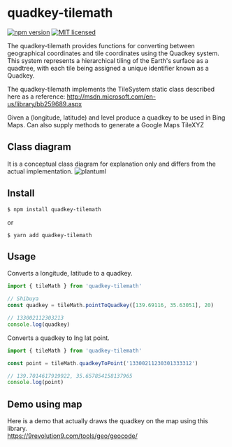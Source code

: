 # quadkey-tilemath
[![npm version](https://badge.fury.io/js/global-mercator.svg)](https://badge.fury.io/js/quadkey-tilemath)
[![MIT licensed](https://img.shields.io/badge/license-MIT-blue.svg)](https://raw.githubusercontent.com/glassonion1/quadkey-tilemath/main/LICENSE)

The quadkey-tilemath provides functions for converting between geographical coordinates and tile coordinates using the Quadkey system. This system represents a hierarchical tiling of the Earth's surface as a quadtree, with each tile being assigned a unique identifier known as a Quadkey.

The quadkey-tilemath implements the TileSystem static class described here as a reference: http://msdn.microsoft.com/en-us/library/bb259689.aspx

Given a (longitude, latitude) and level produce a quadkey to be used in Bing Maps. Can also supply methods to generate a Google Maps TileXYZ

## Class diagram
It is a conceptual class diagram for explanation only and differs from the actual implementation.
![plantuml](https://user-images.githubusercontent.com/1037944/219954819-e1670562-1027-4b34-8c62-1e7cd64d4796.svg)

## Install
```
$ npm install quadkey-tilemath
```
or
```
$ yarn add quadkey-tilemath
```

## Usage
Converts a longitude, latitude to a quadkey.
```ts
import { tileMath } from 'quadkey-tilemath'

// Shibuya
const quadkey = tileMath.pointToQuadkey([139.69116, 35.63051], 20)

// 133002112303213
console.log(quadkey)
```
Converts a quadkey to lng lat point.
```ts
import { tileMath } from 'quadkey-tilemath'

const point = tileMath.quadkeyToPoint('13300211230301333312')

// 139.7014617919922, 35.657854158137965
console.log(point)
```

## Demo using map
Here is a demo that actually draws the quadkey on the map using this library.  
https://9revolution9.com/tools/geo/geocode/
